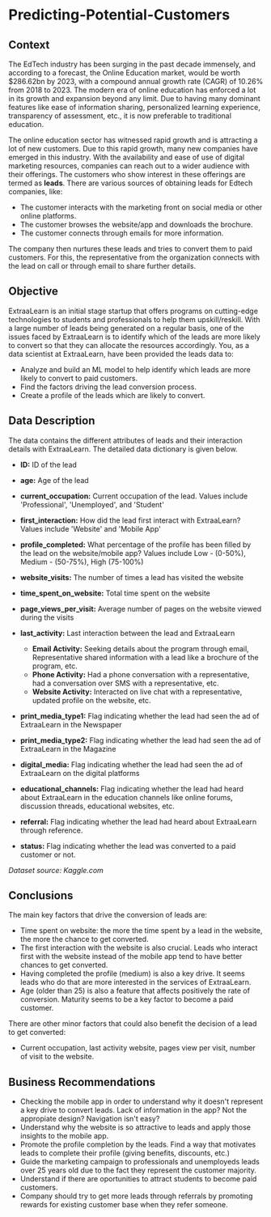 # Predicting-Potential-Customers


## **Context** 

The EdTech industry has been surging in the past decade immensely, and according to a forecast, the Online Education market, would be worth $286.62bn by 2023, with a compound annual growth rate (CAGR) of 10.26% from 2018 to 2023. The modern era of online education has enforced a lot in its growth and expansion beyond any limit. Due to having many dominant features like ease of information sharing, personalized learning experience, transparency of assessment, etc., it is now preferable to traditional education. 

The online education sector has witnessed rapid growth and is attracting a lot of new customers. Due to this rapid growth, many new companies have emerged in this industry. With the availability and ease of use of digital marketing resources, companies can reach out to a wider audience with their offerings. The customers who show interest in these offerings are termed as **leads**. There are various sources of obtaining leads for Edtech companies, like:

* The customer interacts with the marketing front on social media or other online platforms. 
* The customer browses the website/app and downloads the brochure.
* The customer connects through emails for more information.

The company then nurtures these leads and tries to convert them to paid customers. For this, the representative from the organization connects with the lead on call or through email to share further details.


## **Objective**

ExtraaLearn is an initial stage startup that offers programs on cutting-edge technologies to students and professionals to help them upskill/reskill. With a large number of leads being generated on a regular basis, one of the issues faced by ExtraaLearn is to identify which of the leads are more likely to convert so that they can allocate the resources accordingly. You, as a data scientist at ExtraaLearn, have been provided the leads data to:
* Analyze and build an ML model to help identify which leads are more likely to convert to paid customers. 
* Find the factors driving the lead conversion process.
* Create a profile of the leads which are likely to convert.


## **Data Description**

The data contains the different attributes of leads and their interaction details with ExtraaLearn. The detailed data dictionary is given below.

* **ID:** ID of the lead
* **age:** Age of the lead
* **current_occupation:** Current occupation of the lead. Values include 'Professional', 'Unemployed', and 'Student'
* **first_interaction:** How did the lead first interact with ExtraaLearn? Values include 'Website' and 'Mobile App'
* **profile_completed:** What percentage of the profile has been filled by the lead on the website/mobile app? Values include Low - (0-50%), Medium - (50-75%), High (75-100%)
* **website_visits:** The number of times a lead has visited the website
* **time_spent_on_website:** Total time spent on the website
* **page_views_per_visit:** Average number of pages on the website viewed during the visits
* **last_activity:** Last interaction between the lead and ExtraaLearn 
    * **Email Activity:** Seeking details about the program through email, Representative shared information with a lead like a brochure of the program, etc.
    * **Phone Activity:** Had a phone conversation with a representative, had a conversation over SMS with a representative, etc.
    * **Website Activity:** Interacted on live chat with a representative, updated profile on the website, etc.

* **print_media_type1:** Flag indicating whether the lead had seen the ad of ExtraaLearn in the Newspaper
* **print_media_type2:** Flag indicating whether the lead had seen the ad of ExtraaLearn in the Magazine
* **digital_media:** Flag indicating whether the lead had seen the ad of ExtraaLearn on the digital platforms
* **educational_channels:** Flag indicating whether the lead had heard about ExtraaLearn in the education channels like online forums, discussion threads, educational websites, etc.
* **referral:** Flag indicating whether the lead had heard about ExtraaLearn through reference.
* **status:** Flag indicating whether the lead was converted to a paid customer or not.

*Dataset source: Kaggle.com*

## **Conclusions**

The main key factors that drive the conversion of leads are:

- Time spent on website: the more the time spent by a lead in the website, the more the chance to get converted.
- The first interaction with the website is also crucial. Leads who interact first with the website instead of the mobile app tend to have better chances to get converted.
- Having completed the profile (medium) is also a key drive. It seems leads who do that are more interested in the services of ExtraaLearn.
- Age (older than 25) is also a feature that affects positively the rate of conversion. Maturity seems to be a key factor to become a paid customer.

There are other minor factors that could also benefit the decision of a lead to get converted:

- Current occupation, last activity website, pages view per visit, number of visit to the website.

## **Business Recommendations**

- Checking the mobile app in order to understand why it doesn't represent a key drive to convert leads. Lack of information in the app? Not the appropiate design? Navigation isn't easy?
- Understand why the website is so attractive to leads and apply those insights to the mobile app.
- Promote the profile completion by the leads. Find a way that motivates leads to complete their profile (giving benefits, discounts, etc.)
- Guide the marketing campaign to professionals and unemployeds leads over 25 years old due to the fact they represent the customer majority.
- Understand if there are oportunities to attract students to become paid customers.
- Company should try to get more leads through referrals by promoting rewards for existing customer base when they refer someone.
